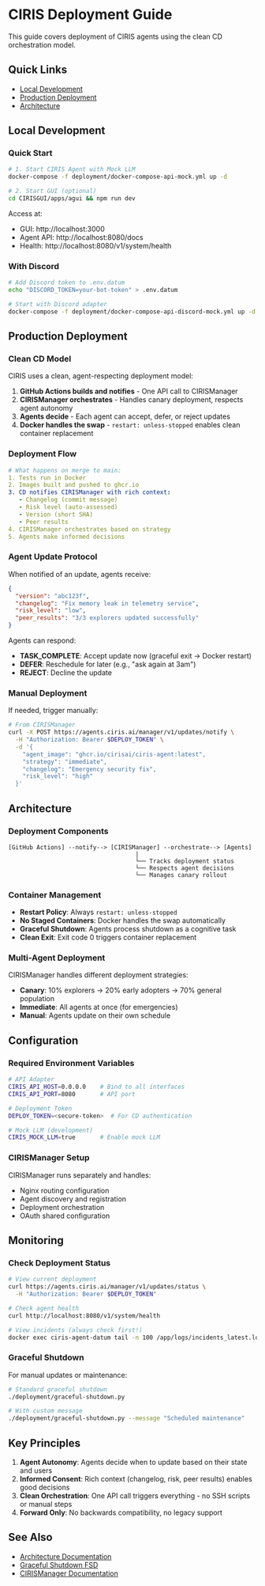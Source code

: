 # CIRIS Deployment Guide

This guide covers deployment of CIRIS agents using the clean CD orchestration model.

## Quick Links
- [Local Development](#local-development)
- [Production Deployment](#production-deployment)
- [Architecture](#architecture)

## Local Development

### Quick Start

```bash
# 1. Start CIRIS Agent with Mock LLM
docker-compose -f deployment/docker-compose-api-mock.yml up -d

# 2. Start GUI (optional)
cd CIRISGUI/apps/agui && npm run dev
```

Access at:
- GUI: http://localhost:3000
- Agent API: http://localhost:8080/docs
- Health: http://localhost:8080/v1/system/health

### With Discord

```bash
# Add Discord token to .env.datum
echo "DISCORD_TOKEN=your-bot-token" > .env.datum

# Start with Discord adapter
docker-compose -f deployment/docker-compose-api-discord-mock.yml up -d
```

## Production Deployment

### Clean CD Model

CIRIS uses a clean, agent-respecting deployment model:

1. **GitHub Actions builds and notifies** - One API call to CIRISManager
2. **CIRISManager orchestrates** - Handles canary deployment, respects agent autonomy
3. **Agents decide** - Each agent can accept, defer, or reject updates
4. **Docker handles the swap** - `restart: unless-stopped` enables clean container replacement

### Deployment Flow

```yaml
# What happens on merge to main:
1. Tests run in Docker
2. Images built and pushed to ghcr.io
3. CD notifies CIRISManager with rich context:
   - Changelog (commit message)
   - Risk level (auto-assessed)
   - Version (short SHA)
   - Peer results
4. CIRISManager orchestrates based on strategy
5. Agents make informed decisions
```

### Agent Update Protocol

When notified of an update, agents receive:
```json
{
  "version": "abc123f",
  "changelog": "Fix memory leak in telemetry service",
  "risk_level": "low",
  "peer_results": "3/3 explorers updated successfully"
}
```

Agents can respond:
- **TASK_COMPLETE**: Accept update now (graceful exit → Docker restart)
- **DEFER**: Reschedule for later (e.g., "ask again at 3am")
- **REJECT**: Decline the update

### Manual Deployment

If needed, trigger manually:
```bash
# From CIRISManager
curl -X POST https://agents.ciris.ai/manager/v1/updates/notify \
  -H "Authorization: Bearer $DEPLOY_TOKEN" \
  -d '{
    "agent_image": "ghcr.io/cirisai/ciris-agent:latest",
    "strategy": "immediate",
    "changelog": "Emergency security fix",
    "risk_level": "high"
  }'
```

## Architecture

### Deployment Components

```
[GitHub Actions] --notify--> [CIRISManager] --orchestrate--> [Agents]
                                    |
                                    └── Tracks deployment status
                                    └── Respects agent decisions
                                    └── Manages canary rollout
```

### Container Management

- **Restart Policy**: Always `restart: unless-stopped`
- **No Staged Containers**: Docker handles the swap automatically
- **Graceful Shutdown**: Agents process shutdown as a cognitive task
- **Clean Exit**: Exit code 0 triggers container replacement

### Multi-Agent Deployment

CIRISManager handles different deployment strategies:
- **Canary**: 10% explorers → 20% early adopters → 70% general population
- **Immediate**: All agents at once (for emergencies)
- **Manual**: Agents update on their own schedule

## Configuration

### Required Environment Variables

```bash
# API Adapter
CIRIS_API_HOST=0.0.0.0    # Bind to all interfaces
CIRIS_API_PORT=8080       # API port

# Deployment Token
DEPLOY_TOKEN=<secure-token>  # For CD authentication

# Mock LLM (development)
CIRIS_MOCK_LLM=true       # Enable mock LLM
```

### CIRISManager Setup

CIRISManager runs separately and handles:
- Nginx routing configuration
- Agent discovery and registration
- Deployment orchestration
- OAuth shared configuration

## Monitoring

### Check Deployment Status

```bash
# View current deployment
curl https://agents.ciris.ai/manager/v1/updates/status \
  -H "Authorization: Bearer $DEPLOY_TOKEN"

# Check agent health
curl http://localhost:8080/v1/system/health

# View incidents (always check first!)
docker exec ciris-agent-datum tail -n 100 /app/logs/incidents_latest.log
```

### Graceful Shutdown

For manual updates or maintenance:
```bash
# Standard graceful shutdown
./deployment/graceful-shutdown.py

# With custom message
./deployment/graceful-shutdown.py --message "Scheduled maintenance"
```

## Key Principles

1. **Agent Autonomy**: Agents decide when to update based on their state and users
2. **Informed Consent**: Rich context (changelog, risk, peer results) enables good decisions
3. **Clean Orchestration**: One API call triggers everything - no SSH scripts or manual steps
4. **Forward Only**: No backwards compatibility, no legacy support

## See Also

- [Architecture Documentation](ARCHITECTURE.md)
- [Graceful Shutdown FSD](../FSD/GRACEFUL_SHUTDOWN.md)
- [CIRISManager Documentation](https://github.com/CIRISAI/CIRISManager)